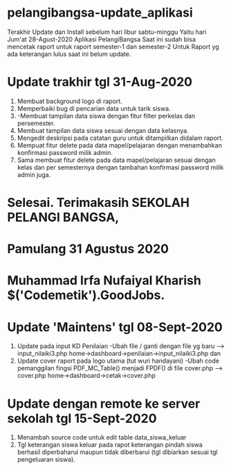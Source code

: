 # pelangibangsa-update_aplikasi
Terakhir Update dan Install sebelum hari libur sabtu-minggu Yaitu hari Jum'at 28-Agust-2020
Aplikasi PelangiBangsa Saat ini sudah bisa mencetak raport untuk raport semester-1 dan semester-2
Untuk Raport yg ada keterangan lulus saat ini belum update.

# Update trakhir tgl 31-Aug-2020
1. Membuat background logo di raport.
2. Memperbaiki bug di pencarian data untuk tarik siswa.
3. -Membuat tampilan data siswa dengan fitur filter perkelas dan persemester.
4. Membuat tampilan data siswa sesuai dengan data kelasnya.
5. Mengedit deskripsi pada catatan guru untuk ditampilkan didalam raport.
6. Mempuat fitur delete pada data mapel/pelajaran dengan menambahkan konfirmasi password milik admin.
7. Sama membuat fitur delete pada data mapel/pelajaran sesuai dengan kelas dan per semesternya dengan tambahan konfirmasi password milik admin juga.

# Selesai. Terimakasih SEKOLAH PELANGI BANGSA,
# Pamulang 31 Agustus 2020
# Muhammad Irfa Nufaiyal Kharish $('Codemetik').GoodJobs.

# Update 'Maintens' tgl 08-Sept-2020
1. Update pada input KD Penilaian
  -Ubah file / ganti dengan file yg baru
  --> input_nilaiki3.php
      home->dashboard->penilaian->input_nilaiki3.php
dan 
2. Update cover raport pada logo utama (tut wuri handayani)
  -Ubah code pemanggilan fingsi
   PDF_MC_Table() menjadi FPDF()
   di file cover.php
   --> cover.php
       home->dashboard->cetak->cover.php
# Update dengan remote ke server sekolah tgl 15-Sept-2020
1. Menambah source code untuk edit table data_siswa_keluar
2. Tgl keterangan siswa keluar pada rapot keterangan pindah siswa berhasil diperbaharui maupun tidak diberbarui (tgl dibiarkan sesuai tgl pengeluaran siswa).